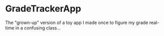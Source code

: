 # GradeTrackerApp
The "grown-up" version of a toy app I made once to figure my grade real-time in a confusing class...
